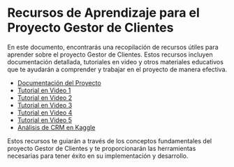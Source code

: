 # Recursos de Aprendizaje para el Proyecto Gestor de Clientes

En este documento, encontrarás una recopilación de recursos útiles para aprender sobre el proyecto Gestor de Clientes. Estos recursos incluyen documentación detallada, tutoriales en video y otros materiales educativos que te ayudarán a comprender y trabajar en el proyecto de manera efectiva.

- [Documentación del Proyecto](https://docs.hektorprofe.net/academia/python/proyecto-gestor-clientes/)
- [Tutorial en Video 1](https://youtube.com/playlist?list=PLGUsAPwPODlhPwx_t66va4vIV7fkluAa1&si=_JEUxzR3_OeZlLuF)
- [Tutorial en Video 2](https://youtu.be/IgCfZkR8wME?si=RVAJPTegRcRfhWGb)
- [Tutorial en Video 3](https://youtu.be/Pazfs5SepzI?si=EMTupyc_Jh233CtY)
- [Tutorial en Video 4](https://youtu.be/PDAW_PDBONE?si=dXQQopE3Mr9buBUF)
- [Tutorial en Video 5](https://youtu.be/E5rOM3gInKU?si=QQJb4LWiiruvtPMA)
- [Análisis de CRM en Kaggle](https://www.kaggle.com/code/sercanyesiloz/crm-analytics)

Estos recursos te guiarán a través de los conceptos fundamentales del proyecto Gestor de Clientes y te proporcionarán las herramientas necesarias para tener éxito en su implementación y desarrollo.
